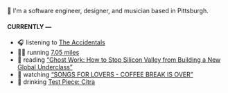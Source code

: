 👋 I'm a software engineer, designer, and musician based in Pittsburgh.

#### CURRENTLY —

* 🎧 listening to [The Accidentals](https://www.last.fm/music/The+Accidentals/_/City+of+Cardboard)
* 🏃‍♂️ running [7.05 miles](https://www.strava.com/activities/3986471811)
* 📘 reading [“Ghost Work: How to Stop Silicon Valley from Building a New Global Underclass”](https://www.goodreads.com/book/show/41963432-ghost-work)
* 🍿 watching [“SONGS FOR LOVERS - COFFEE BREAK IS OVER”](https://youtu.be/aYYFmp9NBTk)
* 🍺 drinking [Test Piece: Citra](https://untappd.com/user/namoscato/checkin/936866704)
